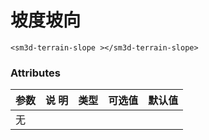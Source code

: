 

# 坡度坡向

<sm-iframe src="http://support.supermap.com.cn:8090/webgl/examples/component/vue_terrainSlope.html"></sm-iframe>

```vue
<sm3d-terrain-slope ></sm3d-terrain-slope>
```

### Attributes

| 参数 | 说 明   | 类型  | 可选值  | 默认值|
|:-----| :------| :---- | :------ | :---- |
|    无  |      |      |        |        |

